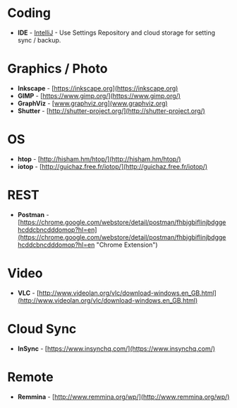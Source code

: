 # Coding
- **IDE** - [IntelliJ](https://www.jetbrains.com/) - Use Settings Repository and cloud storage for setting sync / backup.

# Graphics / Photo
- **Inkscape** - [https://inkscape.org](https://inkscape.org)
- **GIMP** - [https://www.gimp.org/](https://www.gimp.org/)
- **GraphViz** - [www.graphviz.org](www.graphviz.org)
- **Shutter** - [http://shutter-project.org/](http://shutter-project.org/)

# OS
- **htop** - [http://hisham.hm/htop/](http://hisham.hm/htop/)
- **iotop** - [http://guichaz.free.fr/iotop/](http://guichaz.free.fr/iotop/)

# REST
- **Postman** - [https://chrome.google.com/webstore/detail/postman/fhbjgbiflinjbdggehcddcbncdddomop?hl=en](https://chrome.google.com/webstore/detail/postman/fhbjgbiflinjbdggehcddcbncdddomop?hl=en "Chrome Extension")

# Video #
- **VLC** - [http://www.videolan.org/vlc/download-windows.en_GB.html](http://www.videolan.org/vlc/download-windows.en_GB.html)

# Cloud Sync
- **InSync** - [https://www.insynchq.com/](https://www.insynchq.com/)

# Remote
- **Remmina** - [http://www.remmina.org/wp/](http://www.remmina.org/wp/)
